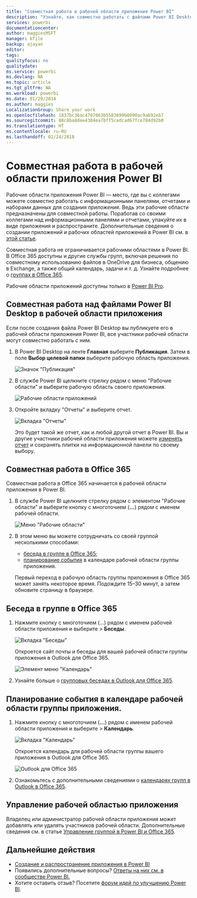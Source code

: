 ```yaml
---
title: "Совместная работа в рабочей области приложения Power BI"
description: "Узнайте, как совместно работать с файлами Power BI Desktop в рабочей области приложения, используя такие возможности службы Office 365, как предоставление общего доступа к файлам в OneDrive для бизнеса, общение в Exchange, календарь и задачи."
services: powerbi
documentationcenter: 
author: maggiesMSFT
manager: kfile
backup: ajayan
editor: 
tags: 
qualityfocus: no
qualitydate: 
ms.service: powerbi
ms.devlang: NA
ms.topic: article
ms.tgt_pltfrm: NA
ms.workload: powerbi
ms.date: 01/29/2018
ms.author: maggies
LocalizationGroup: Share your work
ms.openlocfilehash: 1837bc36ac4707663b5583699b0090ac9a692eb7
ms.sourcegitcommit: 88c8ba8dee4384ea7bff5cedcad67fce784d92b0
ms.translationtype: HT
ms.contentlocale: ru-RU
ms.lasthandoff: 02/24/2018
---
```

# <a name="collaborate-in-your-power-bi-app-workspace"></a>Совместная работа в рабочей области приложения Power BI
Рабочие области приложения Power BI — место, где вы с коллегами можете совместно работать с информационными панелями, отчетами и наборами данных для создания *приложения*. Ведь эти рабочие области предназначены для совместной работы. Поработав со своими коллегами над информационными панелями и отчетами, упакуйте их в виде приложения и распространите. Дополнительные сведения о создании приложений и рабочих областей приложений в Power BI см. в [этой статье](service-create-distribute-apps.md). 

Совместная работа не ограничивается рабочими областями в Power BI. В Office 365 доступны и другие службы групп, включая решения по совместному использованию файлов в OneDrive для бизнеса, общению в Exchange, а также общий календарь, задачи и т. д. Узнайте подробнее о [группах в Office 365](https://support.office.com/article/Create-a-group-in-Office-365-7124dc4c-1de9-40d4-b096-e8add19209e9).

Рабочие области приложений доступны только в [Power BI Pro](service-free-vs-pro.md).

## <a name="collaborate-on-power-bi-desktop-files-in-your-app-workspace"></a>Совместная работа над файлами Power BI Desktop в рабочей области приложения
Если после создания файла Power BI Desktop вы публикуете его в рабочей области приложения Power BI, все участники рабочей области могут совместно работать с ним.

1. В Power BI Desktop на ленте **Главная** выберите **Публикация**. Затем в поле **Выбор целевой папки** выберите рабочую область приложения.
   
    ![Значок "Публикация"](media/service-collaborate-power-bi-workspace/power-bi-group-publish-pbix.png)
2. В службе Power BI щелкните стрелку рядом с меню "Рабочие области" и выберите рабочую область своего приложения.
   
    ![Рабочие области приложений](media/service-collaborate-power-bi-workspace/power-bi-workspace-nav-arrow.png)
3. Откройте вкладку "Отчеты" и выберите отчет.
   
    ![Вкладка "Отчеты"](media/service-collaborate-power-bi-workspace/power-bi-workspace-report.png)
   
    Это будет такой же отчет, как и любой другой отчет в Power BI. Вы и другие участники рабочей области приложения можете [изменять отчет](service-reports.md) и сохранять плитки на информационной панели по своему выбору.

## <a name="collaborate-in-office-365"></a>Совместная работа в Office 365
Совместная работа в Office 365 начинается в рабочей области приложения в Power BI.

1. В службе Power BI щелкните стрелку рядом с элементом "Рабочие области" и выберите кнопку с многоточием (**…**) рядом с именем рабочей области. 
   
   ![Меню "Рабочие области"](media/service-collaborate-power-bi-workspace/power-bi-app-ellipsis.png)
2. В этом меню вы можете сотрудничать со своей группой несколькими способами: 
   
   * [беседа в группе в Office 365](service-collaborate-power-bi-workspace.md#have-a-group-conversation-in-office-365);
   * [планирование события](service-collaborate-power-bi-workspace.md#schedule-an-event-on-the-group-workspace-calendar) в календаре рабочей области группы приложения.
   
   Первый переход в рабочую область группы приложения в Office 365 может занять некоторое время. Подождите 15–30 минут, а затем обновите страницу в браузере.

## <a name="have-a-group-conversation-in-office-365"></a>Беседа в группе в Office 365
1. Нажмите кнопку с многоточием (…) рядом с именем рабочей области приложения и выберите \> **Беседы**. 
   
    ![Вкладка "Беседы"](media/service-collaborate-power-bi-workspace/power-bi-app-ellipsis.png)
   
   Откроется сайт почты и беседы для вашей рабочей области группы приложения в Outlook для Office 365.
   
   ![Элемент меню "Календарь"](media/service-collaborate-power-bi-workspace/pbi_grps_o365convo.png)
2. Узнайте больше о [групповых беседах в Outlook для Office 365](https://support.office.com/Article/Have-a-group-conversation-a0482e24-a769-4e39-a5ba-a7c56e828b22).

## <a name="schedule-an-event-on-the-apps-group-workspace-calendar"></a>Планирование события в календаре рабочей области группы приложения.
1. Нажмите кнопку с многоточием (**…**) рядом с именем рабочей области приложения и выберите \> **Календарь**. 
   
   ![Вкладка "Календарь"](media/service-collaborate-power-bi-workspace/power-bi-app-ellipsis.png)
   
   Откроется календарь для рабочей области группы вашего приложения в Outlook для Office 365.
   
   ![Outlook для Office 365](media/service-collaborate-power-bi-workspace/pbi_grps_o365_calendar.png)
2. Ознакомьтесь с дополнительными сведениями о [календарях групп в Outlook в Office 365](https://support.office.com/Article/Add-edit-and-subscribe-to-group-events-0cf1ad68-1034-4306-b367-d75e9818376a).

## <a name="manage-an-app-workspace"></a>Управление рабочей областью приложения
Владелец или администратор рабочей области приложения может добавлять или удалять участников рабочей области. Дополнительные сведения см. в статье [Управление группой в Power BI и Office 365](service-manage-app-workspace-in-power-bi-and-office-365.md).

## <a name="next-steps"></a>Дальнейшие действия
* [Создание и распространение приложения в Power BI](service-create-distribute-apps.md)
* Появились дополнительные вопросы? [Ответы на них см. в сообществе Power BI.](http://community.powerbi.com/)
* Хотите оставить отзыв? Посетите [форум идей по улучшению Power BI](https://ideas.powerbi.com/forums/265200-power-bi).


